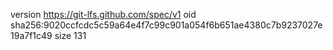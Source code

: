 version https://git-lfs.github.com/spec/v1
oid sha256:9020ccfcdc5c59a64e4f7c99c901a054f6b651ae4380c7b9237027e19a7f1c49
size 131
